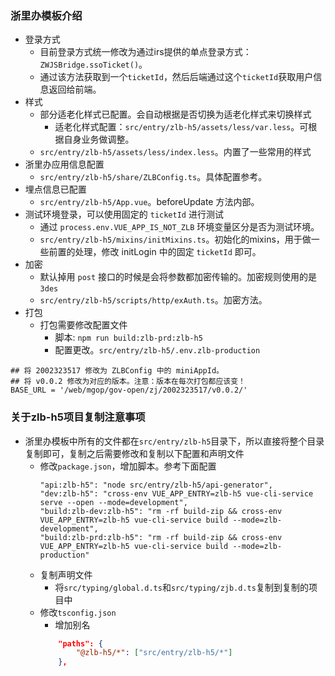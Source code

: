 ### 浙里办模板介绍- 登录方式    - 目前登录方式统一修改为通过irs提供的单点登录方式：`ZWJSBridge.ssoTicket()`。    - 通过该方法获取到一个`ticketId`，然后后端通过这个`ticketId`获取用户信息返回给前端。- 样式    - 部分适老化样式已配置。会自动根据是否切换为适老化样式来切换样式        - 适老化样式配置：`src/entry/zlb-h5/assets/less/var.less`。可根据自身业务做调整。    - `src/entry/zlb-h5/assets/less/index.less`。内置了一些常用的样式- 浙里办应用信息配置    - `src/entry/zlb-h5/share/ZLBConfig.ts`。具体配置参考。- 埋点信息已配置    - `src/entry/zlb-h5/App.vue`。beforeUpdate 方法内部。- 测试环境登录，可以使用固定的 `ticketId` 进行测试    - 通过 `process.env.VUE_APP_IS_NOT_ZLB` 环境变量区分是否为测试环境。    - `src/entry/zlb-h5/mixins/initMixins.ts`。初始化的mixins，用于做一些前置的处理，修改 initLogin 中的固定 `ticketId` 即可。- 加密    - 默认掉用 `post` 接口的时候是会将参数都加密传输的。加密规则使用的是 `3des`    - `src/entry/zlb-h5/scripts/http/exAuth.ts`。加密方法。- 打包    - 打包需要修改配置文件        - 脚本: `npm run build:zlb-prd:zlb-h5`        - 配置更改。`src/entry/zlb-h5/.env.zlb-production````shell## 将 2002323517 修改为 ZLBConfig 中的 miniAppId。## 将 v0.0.2 修改为对应的版本。注意：版本在每次打包都应该变！BASE_URL = '/web/mgop/gov-open/zj/2002323517/v0.0.2/'```### 关于zlb-h5项目复制注意事项- 浙里办模板中所有的文件都在`src/entry/zlb-h5`目录下，所以直接将整个目录复制即可，复制之后需要修改和复制以下配置和声明文件  - 修改`package.json`，增加脚本。参考下面配置    ```shell    "api:zlb-h5": "node src/entry/zlb-h5/api-generator",    "dev:zlb-h5": "cross-env VUE_APP_ENTRY=zlb-h5 vue-cli-service serve --open --mode=development",    "build:zlb-dev:zlb-h5": "rm -rf build-zip && cross-env VUE_APP_ENTRY=zlb-h5 vue-cli-service build --mode=zlb-development",    "build:zlb-prd:zlb-h5": "rm -rf build-zip && cross-env VUE_APP_ENTRY=zlb-h5 vue-cli-service build --mode=zlb-production"    ```  - 复制声明文件    - 将`src/typing/global.d.ts`和`src/typing/zjb.d.ts`复制到复制的项目中  - 修改`tsconfig.json`    - 增加别名    ```json        "paths": {            "@zlb-h5/*": ["src/entry/zlb-h5/*"]        },    ```